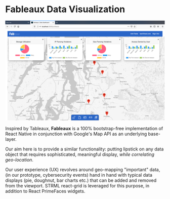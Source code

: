 # Fableaux Data Visualization

![Default Screen](./briefers/capture1.png)

Inspired by Tableaux, **Fableaux** is a 100% bootstrap-free implementation of React Native in conjunction with Google's Map API as an underlying base-layer.

Our aim here is to provide a similar functionality: putting lipstick on any data object that requires sophisticated, meaningful display, _while correlating geo-location_.

Our user experience (UX) revolves around geo-mapping "important" data, (in our prototype, cybersecurity events) hand in hand with typical data displays (pie, doughnut, bar charts etc.) that can be added and removed from the viewport. STRML react-grid is leveraged for this purpose, in addition to React PrimeFaces widgets.
